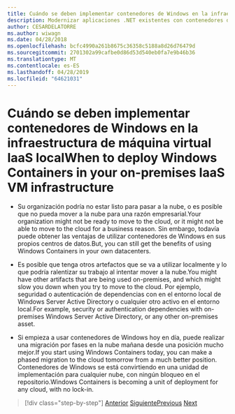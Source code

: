 ```yaml
---
title: Cuándo se deben implementar contenedores de Windows en la infraestructura de máquina virtual IaaS local
description: Modernizar aplicaciones .NET existentes con contenedores de Windows y la nube de Azure | Cuándo se deben implementar contenedores de Windows en sus instalaciones infraestructura IaaS VM
author: CESARDELATORRE
ms.author: wiwagn
ms.date: 04/28/2018
ms.openlocfilehash: bcfc4990a261b8675c36358c5188a8d26d76479d
ms.sourcegitcommit: 2701302a99cafbe0d86d53d540eb0fa7e9b46b36
ms.translationtype: MT
ms.contentlocale: es-ES
ms.lasthandoff: 04/28/2019
ms.locfileid: "64621031"
---
```

# <a name="when-to-deploy-windows-containers-in-your-on-premises-iaas-vm-infrastructure"></a><span data-ttu-id="94b37-103">Cuándo se deben implementar contenedores de Windows en la infraestructura de máquina virtual IaaS local</span><span class="sxs-lookup"><span data-stu-id="94b37-103">When to deploy Windows Containers in your on-premises IaaS VM infrastructure</span></span>

- <span data-ttu-id="94b37-104">Su organización podría no estar listo para pasar a la nube, o es posible que no pueda mover a la nube para una razón empresarial.</span><span class="sxs-lookup"><span data-stu-id="94b37-104">Your organization might not be ready to move to the cloud, or it might not be able to move to the cloud for a business reason.</span></span> <span data-ttu-id="94b37-105">Sin embargo, todavía puede obtener las ventajas de utilizar contenedores de Windows en sus propios centros de datos.</span><span class="sxs-lookup"><span data-stu-id="94b37-105">But, you can still get the benefits of using Windows Containers in your own datacenters.</span></span>

- <span data-ttu-id="94b37-106">Es posible que tenga otros artefactos que se va a utilizar localmente y lo que podría ralentizar su trabajo al intentar mover a la nube.</span><span class="sxs-lookup"><span data-stu-id="94b37-106">You might have other artifacts that are being used on-premises, and which might slow you down when you try to move to the cloud.</span></span> <span data-ttu-id="94b37-107">Por ejemplo, seguridad o autenticación de dependencias con en el entorno local de Windows Server Active Directory o cualquier otro activo en el entorno local.</span><span class="sxs-lookup"><span data-stu-id="94b37-107">For example, security or authentication dependencies with on-premises Windows Server Active Directory, or any other on-premises asset.</span></span>

- <span data-ttu-id="94b37-108">Si empieza a usar contenedores de Windows hoy en día, puede realizar una migración por fases en la nube mañana desde una posición mucho mejor.</span><span class="sxs-lookup"><span data-stu-id="94b37-108">If you start using Windows Containers today, you can make a phased migration to the cloud tomorrow from a much better position.</span></span> <span data-ttu-id="94b37-109">Contenedores de Windows se está convirtiendo en una unidad de implementación para cualquier nube, con ningún bloqueo en el repositorio.</span><span class="sxs-lookup"><span data-stu-id="94b37-109">Windows Containers is becoming a unit of deployment for any cloud, with no lock-in.</span></span>

>[!div class="step-by-step"]
><span data-ttu-id="94b37-110">[Anterior](when-not-to-deploy-to-windows-containers.md)
>[Siguiente](when-to-deploy-windows-containers-to-azure-vms-iaas-cloud.md)</span><span class="sxs-lookup"><span data-stu-id="94b37-110">[Previous](when-not-to-deploy-to-windows-containers.md)
[Next](when-to-deploy-windows-containers-to-azure-vms-iaas-cloud.md)</span></span>